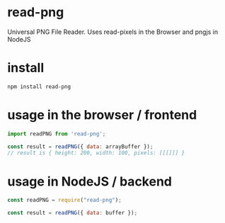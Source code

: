 # read-png
Universal PNG File Reader.  Uses read-pixels in the Browser and pngjs in NodeJS

# install
```bash
npm install read-png
```

# usage in the browser / frontend
```js
import readPNG from 'read-png';

const result = readPNG({ data: arrayBuffer });
// result is { height: 200, width: 100, pixels: [[[]]] }
```

# usage in NodeJS / backend
```js
const readPNG = require("read-png");

const result = readPNG({ data: buffer });
```